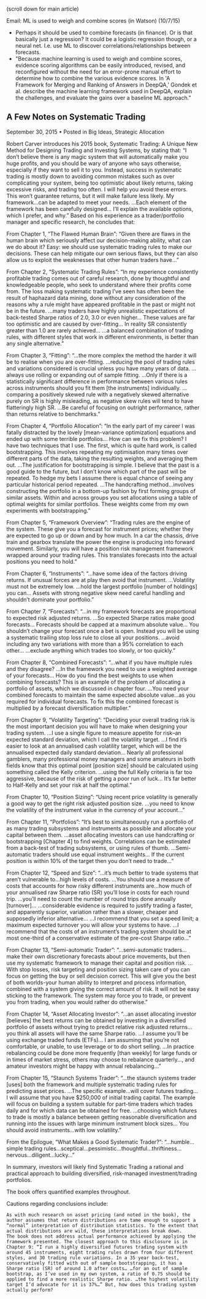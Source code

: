 (scroll down for main article)

Email: ML is used to weigh and combine scores (in Watson) (10/7/15)
* Perhaps it should be used to combine forecasts (in finance).  Or is that basically just a regression?  It could be a logistic regression though, or a neural net.  I.e. use ML to discover correlations/relationships between forecasts.
* "Because machine learning is used to weigh and combine scores, evidence scoring algorithms can be easily introduced, revised, and reconfigured without the need for an error-prone manual effort to determine how to combine the various evidence scores.  In 'A Framework for Merging and Ranking of Answers in DeepQA,' Gondek et al. describe the machine learning framework used in DeepQA, explain the challenges, and evaluate the gains over a baseline ML approach."

## A Few Notes on Systematic Trading

September 30, 2015 • Posted in Big Ideas, Strategic Allocation

Robert Carver introduces his 2015 book, Systematic Trading: A Unique New Method for Designing Trading and Investing Systems, by stating that: “I don’t believe there is any magic system that will automatically make you huge profits, and you should be wary of anyone who says otherwise, especially if they want to sell it to you. Instead, success in systematic trading is mostly down to avoiding common mistakes such as over complicating your system, being too optimistic about likely returns, taking excessive risks, and trading too often. I will help you avoid these errors. This won’t guarantee returns, but it will make failure less likely. My framework…can be adapted to meet your needs. …Each element of the framework has been carefully designed… I’ll explain the available options, which I prefer, and why.” Based on his experience as a trader/portfolio manager and specific research, he concludes that:

From Chapter 1, “The Flawed Human Brain”: “Given there are flaws in the human brain which seriously affect our decision-making ability, what can we do about it? Easy: we should use systematic trading rules to make our decisions. These can help mitigate our own serious flaws, but they can also allow us to exploit the weaknesses that other human traders have…”

From Chapter 2, “Systematic Trading Rules”: “In my experience consistently profitable trading comes out of careful research, done by thoughtful and knowledgeable people, who seek to understand where their profits come from. The loss making systematic trading I’ve seen has often been the result of haphazard data mining, done without any consideration of the reasons why a rule might have appeared profitable in the past or might not be in the future. …many traders have highly unrealistic expectations of back-tested Sharpe ratios of 2.0, 3.0 or even higher… These values are far too optimistic and are caused by over-fitting… In reality SR consistently greater than 1.0 are rarely achieved… …a balanced combination of trading rules, with different styles that work in different environments, is better than any single alternative.”

From Chapter 3, “Fitting”: “…the more complex the method the harder it will be to realise when you are over-fitting. …reducing the pool of trading rules and variations considered is crucial unless you have many years of data. …always use rolling or expanding out of sample fitting. …Only if there is a statistically significant difference in performance between various rules across instruments should you fit them [the instruments] individually. …comparing a positively skewed rule with a negatively skewed alternative purely on SR is highly misleading, as negative skew rules will tend to have flatteringly high SR. …Be careful of focusing on outright performance, rather than returns relative to benchmarks.”

From Chapter 4, “Portfolio Allocation”: “In the early part of my career I was fatally distracted by the lovely [mean-variance optimization] equations and ended up with some terrible portfolios… How can we fix this problem? I have two techniques that I use. The first, which is quite hard work, is called bootstrapping. This involves repeating my optimisation many times over different parts of the data, taking the resulting weights, and averaging them out. …The justification for bootstrapping is simple. I believe that the past is a good guide to the future, but I don’t know which part of the past will be repeated. To hedge my bets I assume there is equal chance of seeing any particular historical period repeated. …The handcrafting method…involves constructing the portfolio in a bottom-up fashion by first forming groups of similar assets. Within and across groups you set allocations using a table of optimal weights for similar portfolios. These weights come from my own experiments with bootstrapping.”

From Chapter 5, “Framework Overview”: “Trading rules are the engine of the system. These give you a forecast for instrument prices; whether they are expected to go up or down and by how much. In a car the chassis, drive train and gearbox translate the power the engine is producing into forward movement. Similarly, you will have a position risk management framework wrapped around your trading rules. This translates forecasts into the actual positions you need to hold.”

From Chapter 6, “Instruments”: “…have some idea of the factors driving returns. If unusual forces are at play then avoid that instrument. …Volatility must not be extremely low. …hold the largest portfolio [number of holdings] you can… Assets with strong negative skew need careful handling and shouldn’t dominate your portfolio.”

From Chapter 7, “Forecasts”: “…in my framework forecasts are proportional to expected risk adjusted returns. …So expected Sharpe ratios make good forecasts… Forecasts should be capped at a maximum absolute value… You shouldn’t change your forecast once a bet is open. Instead you will be using a systematic trailing stop loss rule to close all your positions. …avoid including any two variations with more than a 95% correlation to each other… …exclude anything which trades too slowly, or too quickly.”

From Chapter 8, “Combined Forecasts”: “…what if you have multiple rules and they disagree? …In the framework you need to use a weighted average of your forecasts… How do you find the best weights to use when combining forecasts? This is an example of the problem of allocating a portfolio of assets, which we discussed in chapter four. …You need your combined forecasts to maintain the same expected absolute value…as you required for individual forecasts. To fix this the combined forecast is multiplied by a forecast diversification multiplier.”

From Chapter 9, “Volatility Targeting”: “Deciding your overall trading risk is the most important decision you will have to make when designing your trading system. …I use a single figure to measure appetite for risk–an expected standard deviation, which I call the volatility target. …I find it’s easier to look at an annualised cash volatility target, which will be the annualised expected daily standard deviation… Nearly all professional gamblers, many professional money managers and some amateurs in both fields know that this optimal point [position size] should be calculated using something called the Kelly criterion. …using the full Kelly criteria is far too aggressive, because of the risk of getting a poor run of luck… It’s far better to Half-Kelly and set your risk at half the optimal.”

From Chapter 10, “Position Sizing”: “Using recent price volatility is generally a good way to get the right risk adjusted position size. …you need to know the volatility of the instrument value in the currency of your account…”

From Chapter 11, “Portfolios”: “It’s best to simultaneously run a portfolio of as many trading subsystems and instruments as possible and allocate your capital between them. …asset allocating investors can use handcrafting or bootstrapping [Chapter 4] to find weights. Correlations can be estimated from a back-test of trading subsystems, or using rules of thumb. …Semi-automatic traders should use equal instrument weights… If the current position is within 10% of the target then you don’t need to trade…”

From Chapter 12, “Speed and Size”: “…it’s much better to trade systems that aren’t vulnerable to…high levels of costs. …You should use a measure of costs that accounts for how risky different instruments are…how much of your annualised raw Sharpe ratio (SR) you’ll lose in costs for each round trip. …you’ll need to count the number of round trips done annually [turnover]… …considerable evidence is required to justify trading a faster, and apparently superior, variation rather than a slower, cheaper and supposedly inferior alternative… …I recommend that you set a speed limit; a maximum expected turnover you will allow your systems to have. …I recommend that the costs of an instrument’s trading system should be at most one-third of a conservative estimate of the pre-cost Sharpe ratio…”

From Chapter 13, “Semi-automatic Trader”: “…semi-automatic traders…make their own discretionary forecasts about price movements, but then use my systematic framework to manage their capital and position risk. …With stop losses, risk targeting and position sizing taken care of you can focus on getting the buy or sell decision correct. This will give you the best of both worlds-your human ability to interpret and process information, combined with a system giving the correct amount of risk. It will not be easy sticking to the framework. The system may force you to trade, or prevent you from trading, when you would rather do otherwise.”

From Chapter 14, “Asset Allocating Investor”: “…an asset allocating investor [believes] the best returns can be obtained by investing in a diversified portfolio of assets without trying to predict relative risk adjusted returns…you think all assets will have the same Sharpe ratio. …I assume you’ll be using exchange traded funds (ETFs)… I am assuming that you’re not comfortable, or unable, to use leverage or to do short selling. …In practice rebalancing could be done more frequently [than weekly] for large funds or in times of market stress, others may choose to rebalance quarterly…, and amateur investors might be happy with annual rebalancing…”

From Chapter 15, “Staunch Systems Trader”: “…the staunch systems trader [uses] both the framework and multiple systematic trading rules for predicting asset prices. …The specific example…will cover futures trading… I will assume that you have $250,000 of initial trading capital. The example will focus on building a system suitable for part-time traders which trades daily and for which data can be obtained for free. …choosing which futures to trade is mostly a balance between getting reasonable diversification and running into the issues with large minimum instrument block sizes… You should avoid instruments…with low volatility.”

From the Epilogue, “What Makes a Good Systematic Trader?”: “…humble…simple trading rules…sceptical…pessimistic…thoughtful…thriftiness…nervous…diligent…lucky…”

In summary, investors will likely find Systematic Trading a rational and practical approach to building diversified, risk-managed investment/trading portfolios.

The book offers quantified examples throughout.

Cautions regarding conclusions include:

    As with much research on asset pricing (and noted in the book), the author assumes that return distributions are tame enough to support a “normal” interpretation of distribution statistics. To the extent that actual distributions are wild, these interpretations break down. 
    The book does not address actual performance achieved by applying the framework presented. The closest approach to this disclosure is in Chapter 9: “I run a highly diversified futures trading system with around 45 instruments, eight trading rules drawn from four different styles, and 30 trading rule variations. In a 35 year back-test, conservatively fitted with out of sample bootstrapping, it has a Sharpe ratio (SR) of around 1.0 after costs… …for an out of sample bootstrap, as I’ve used in my own system, a ratio of 0.75 should be applied to find a more realistic Sharpe ratio. …the highest volatility target I’d advocate for it is 37%…” But, how does this trading system actually perform?
